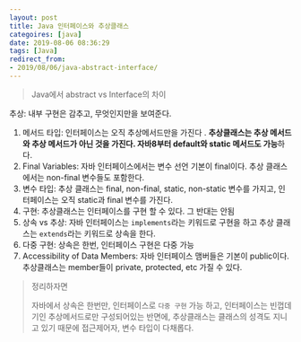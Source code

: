 ```yaml
---
layout: post
title: Java 인터페이스와 추상클래스
categoires: [java]
date: 2019-08-06 08:36:29
tags: [Java]
redirect_from: 
- 2019/08/06/java-abstract-interface/
---
```

> Java에서 abstract vs Interface의 차이 



추상: 내부 구현은 감추고, 무엇인지만을 보여준다.



1. 메서드 타입: 인터페이스는 오직 추상메서드만을 가진다 . **추상클래스는 추상 메서드와 추상 메서드가 아닌 것을 가진다. 자바8부터 default와 static 메서드도 가능**하다.
2. Final Variables: 자바 인터페이스에서는 변수 선언 기본이 final이다. 추상 클래스에서는 non-final 변수들도 포함한다. 
3. 변수 타입: 추상 클래스는 final, non-final, static, non-static 변수를 가지고, 인터페이스는 오직 static과 final 변수를 가진다. 
4. 구현: 추상클래스는 인터페이스를 구현 할 수 있다. 그 반대는 안됨 
5. 상속 vs 추상: 자바 인터페이스는 `implements`라는 키워드로 구현을 하고 추상 클래스는 `extends`라는 키워드로 상속을 한다. 
6. 다중 구현: 상속은 한번, 인터페이스 구현은 다중 가능
7. Accessibility of Data Members: 자바 인터페이스 맴버들은 기본이 public이다. 추상클래스는 member들이 private, protected, etc 가질 수 있다. 



> 정리하자면
>
> 자바에서 상속은 한번만, 인터페이스로 `다중 구현` 가능 하고, 인터페이스는 빈껍데기인 추상메서드로만 구성되어있는 반면에, 추상클래스는 클래스의 성격도 지니고 있기 때문에 접근제어자, 변수 타입이 다채롭다. 





